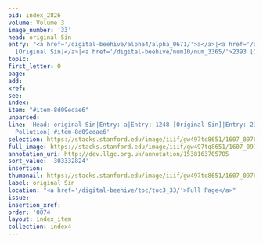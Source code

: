 ```yaml
---
pid: index_2826
volume: Volume 3
image_number: '33'
head: original Sin
entry: "<a href='/digital-beehive/alpha4/alpha_0671/'>a</a>|<a href='/digital-beehive/num5/num_1727/'>1248
  [Original Sin]</a>|<a href='/digital-beehive/num10/num_3365/'>2393 [Original Pollution]</a>"
topic:
first_letter: O
page:
add:
xref:
see:
index:
item: "#item-8d09edae6"
unparsed:
line: 'Head: original Sin|Entry: a|Entry: 1248 [Original Sin]|Entry: 2393 [Original
  Pollution]|#item-8d09edae6'
selection: https://stacks.stanford.edu/image/iiif/gw497tq8651/1607_0976/1484,2824,766,180/full/0/default.jpg
full_image: https://stacks.stanford.edu/image/iiif/gw497tq8651/1607_0976/full/full/0/default.jpg
annotation_uri: http://dev.llgc.org.uk/annotation/1538163705785
sort_value: '303332824'
insertion:
thumbnail: https://stacks.stanford.edu/image/iiif/gw497tq8651/1607_0976/1484,2824,766,180/150,/0/default.jpg
label: original Sin
location: "<a href='/digital-beehive/toc/toc3_33/'>Full Page</a>"
issue:
insertion_xref:
order: '0074'
layout: index_item
collection: index4
---
```

